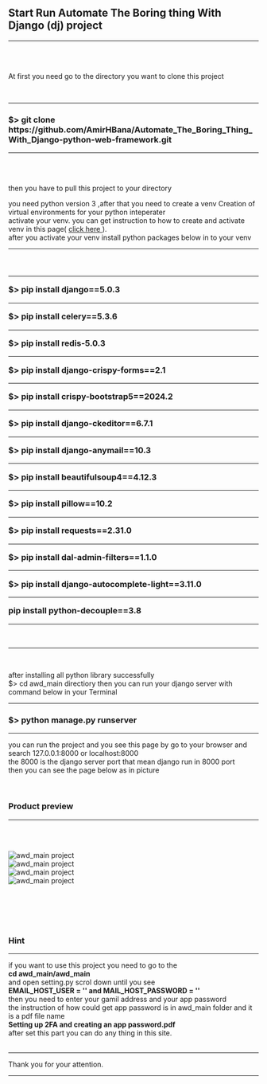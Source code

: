 <h2><strong> Start Run Automate The Boring thing With Django (dj) project </strong></h2>

<hr>
<br><br>

<p> At first you need go to the directory you want to clone this project </p>
<br>

<hr>

<h3><strong> $> git clone https://github.com/AmirHBana/Automate_The_Boring_Thing_With_Django-python-web-framework.git </strong></h3>

<hr>

<br><br>

<p> then you have to pull this project to your directory<br>
  
   you need python version 3
    ,after that you need to create a venv Creation of virtual environments for your python inteperater<br>
  activate your venv. you can get instruction to how to create and activate venv in this page( <a href="https://docs.python.org/3/library/venv.html"> click here </a> ).<br>
  after you activate your venv install python packages below in to your venv
</p>

<hr>

<br>

<h3> <strong> <hr>
        $> pip install django==5.0.3 <br> <hr>
        $> pip install celery==5.3.6 <br> <hr>
        $> pip install  redis-5.0.3 <br> <hr>
        $> pip install django-crispy-forms==2.1 <br> <hr>
        $> pip install crispy-bootstrap5==2024.2 <br> <hr>
        $> pip install django-ckeditor==6.7.1 <br> <hr>
        $> pip install django-anymail==10.3 <br> <hr>
        $> pip install beautifulsoup4==4.12.3 <br> <hr>
        $> pip install pillow==10.2 <br> <hr>
        $> pip install requests==2.31.0 <br> <hr>
        $> pip install dal-admin-filters==1.1.0 <br> <hr>
        $> pip install django-autocomplete-light==3.11.0 <br> <hr>
        pip install python-decouple==3.8 <br> <hr>
</strong> </h3>

<br>

<hr>

<br>

<p> after installing all python library successfully <br>
    $> cd awd_main directiory then
    you can run your django server with command below in your Terminal
</p>


<hr>

<h3> <strong>  $> python manage.py runserver </strong> </h3>

<hr>

<p> you can run the project and you see this page by go to your browser and search 127.0.0.1:8000 or localhost:8000 <br>
    the 8000 is the django server port that mean django run in 8000 port<br>
      then you can see the page below as in picture
</p>

<br>

<h3>Product preview </h3>
<hr>

<br><br>

<img src="https://github.com/AmirHBana/Automate_The_Boring_Thing_With_Django-python-web-framework-/blob/main/Project_preview_picture/pic1.png" alt="awd_main project" style="max-width: 100%; max-height: 50%;">

<br>

<img src="https://github.com/AmirHBana/Automate_The_Boring_Thing_With_Django-python-web-framework-/blob/main/Project_preview_picture/pic2.png" alt="awd_main project" style="max-width: 100%; max-height: 50%;">

<br>

<img src="https://github.com/AmirHBana/Automate_The_Boring_Thing_With_Django-python-web-framework-/blob/main/Project_preview_picture/pic3.png" alt="awd_main project" style="max-width: 100%; max-height: 50%;">

<br>

<img src="https://github.com/AmirHBana/Automate_The_Boring_Thing_With_Django-python-web-framework-/blob/main/Project_preview_picture/pic4.png" alt="awd_main project" style="max-width: 100%; max-height: 50%;">

<br><br>


<br>

<h3> Hint </h3>

<hr>

<p> if you want to use this project  you need to go to the <br>
    <strong> cd awd_main/awd_main </strong> <br>
    and open setting.py scrol down until you see <br> 
    <strong> EMAIL_HOST_USER = ''   and   MAIL_HOST_PASSWORD = '' </strong> <br>
    then you need to enter your gamil address and your app password <br>
    the instruction of how could get app password is in awd_main folder and it is a pdf file name <br>
    <strong> Setting up 2FA and creating an app password.pdf </strong> <br>
    after set this part you can do any thing in this site.<br> <br> <hr>
    Thank you for your attention.
</p>

<hr>


